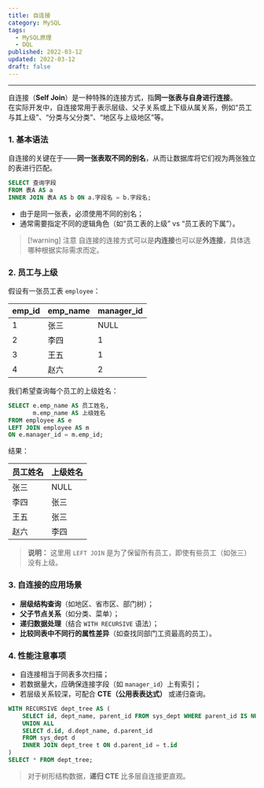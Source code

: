```yaml
---
title: 自连接
category: MySQL
tags:
  - MySQL原理
  - DQL
published: 2022-03-12
updated: 2022-03-12
draft: false
---
```

---

自连接（**Self Join**）是一种特殊的连接方式，指**同一张表与自身进行连接**。  
在实际开发中，自连接常用于表示层级、父子关系或上下级从属关系，例如“员工与其上级”、“分类与父分类”、“地区与上级地区”等。

### 1. 基本语法

自连接的关键在于——**同一张表取不同的别名**，从而让数据库将它们视为两张独立的表进行匹配。

```sql
SELECT 查询字段
FROM 表A AS a
INNER JOIN 表A AS b ON a.字段名 = b.字段名;
```

- 由于是同一张表，必须使用不同的别名；
- 通常需要指定不同的逻辑角色（如“员工表的上级” vs “员工表的下属”）。

> [!warning] 注意
> 自连接的连接方式可以是**内连接**也可以是**外连接**，具体选哪种根据实际需求而定。


### 2. 员工与上级

假设有一张员工表 `employee`：

| emp_id | emp_name | manager_id |
|--------|-----------|-------------|
| 1 | 张三 | NULL |
| 2 | 李四 | 1 |
| 3 | 王五 | 1 |
| 4 | 赵六 | 2 |

我们希望查询每个员工的上级姓名：

```sql
SELECT e.emp_name AS 员工姓名,
       m.emp_name AS 上级姓名
FROM employee AS e
LEFT JOIN employee AS m
ON e.manager_id = m.emp_id;
```

结果：

| 员工姓名 | 上级姓名 |
|-----------|-----------|
| 张三 | NULL |
| 李四 | 张三 |
| 王五 | 张三 |
| 赵六 | 李四 |

> **说明：** 这里用 `LEFT JOIN` 是为了保留所有员工，即使有些员工（如张三）没有上级。

### 3. 自连接的应用场景

- **层级结构查询**（如地区、省市区、部门树）；
- **父子节点关系**（如分类、菜单）；
- **递归数据处理**（结合 `WITH RECURSIVE` 语法）；
- **比较同表中不同行的属性差异**（如查找同部门工资最高的员工）。

### 4. 性能注意事项

- 自连接相当于同表多次扫描；
- 若数据量大，应确保连接字段（如 `manager_id`）上有索引；
- 若层级关系较深，可配合 **CTE（公用表表达式）** 或递归查询。

```sql
WITH RECURSIVE dept_tree AS (
    SELECT id, dept_name, parent_id FROM sys_dept WHERE parent_id IS NULL
    UNION ALL
    SELECT d.id, d.dept_name, d.parent_id
    FROM sys_dept d
    INNER JOIN dept_tree t ON d.parent_id = t.id
)
SELECT * FROM dept_tree;
```

> 对于树形结构数据，**递归 CTE** 比多层自连接更直观。
